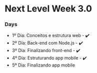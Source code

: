 # Next Level Week 3.0

### Days
- 1º Dia: Conceitos e estrutura web - :heavy_check_mark:
- 2º Dia: Back-end com Node.js - :heavy_check_mark:
- 3º Dia: Finalizando front-end - :heavy_check_mark:
- 4º Dia: Estruturando app mobile - :heavy_check_mark:
- 5º Dia: Finalizando app mobile
